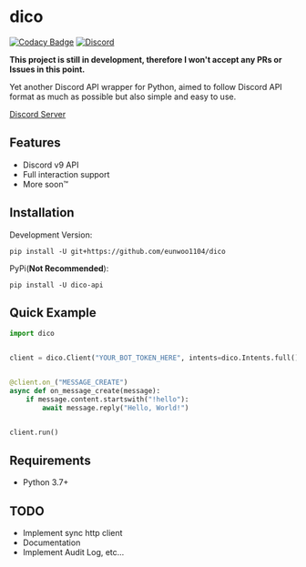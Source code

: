 # dico
[![Codacy Badge](https://app.codacy.com/project/badge/Grade/0eff61ab0fd741ff8e13a086699d6672)](https://www.codacy.com/gh/eunwoo1104/dico/dashboard?utm_source=github.com&amp;utm_medium=referral&amp;utm_content=eunwoo1104/dico&amp;utm_campaign=Badge_Grade)
[![Discord](https://img.shields.io/discord/832488748843401217)](https://discord.gg/QH4AXNySpB)

**This project is still in development, therefore I won't accept any PRs or Issues in this point.**

Yet another Discord API wrapper for Python, aimed to follow Discord API format as much as possible but also simple and easy to use.

[Discord Server](https://discord.gg/QH4AXNySpB)

## Features
- Discord v9 API
- Full interaction support
- More soon™

## Installation
Development Version:
```
pip install -U git+https://github.com/eunwoo1104/dico
```
PyPi(**Not Recommended**):
```
pip install -U dico-api
```

## Quick Example
```py
import dico


client = dico.Client("YOUR_BOT_TOKEN_HERE", intents=dico.Intents.full())


@client.on_("MESSAGE_CREATE")
async def on_message_create(message):
    if message.content.startswith("!hello"):
        await message.reply("Hello, World!")


client.run()
```

## Requirements
- Python 3.7+

## TODO
- Implement sync http client
- Documentation
- Implement Audit Log, etc...
